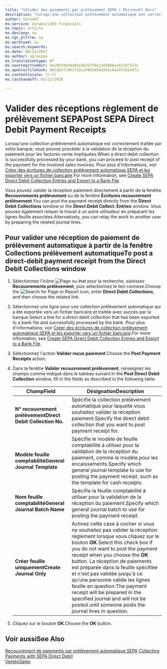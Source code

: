 ```yaml
---
title: "Valider des paiements par prélèvement SEPA | Microsoft Docs"
description: "Lorsqu'une collection prélèvement automatique est correctement traitée par votre banque, vous pouvez procéder à la validation de la réception du paiement pour les factures vente impliquées."
author: SorenGP
ms.service: dynamics365-financials
ms.topic: article
ms.devlang: na
ms.tgt_pltfrm: na
ms.workload: na
ms.search.keywords: 
ms.date: 08/21/2017
ms.author: sgroespe
ms.translationtype: HT
ms.sourcegitcommit: bec0619be0a65e3625759e13d2866ac615d7513c
ms.openlocfilehash: 0031017c96172dca76b50542e52c6a437c01427a
ms.contentlocale: fr-fr
ms.lasthandoff: 03/22/2018

---
```

# <a name="post-sepa-direct-debit-payment-receipts"></a><span data-ttu-id="951e3-103">Valider des réceptions règlement de prélèvement SEPA</span><span class="sxs-lookup"><span data-stu-id="951e3-103">Post SEPA Direct Debit Payment Receipts</span></span>
<span data-ttu-id="951e3-104">Lorsqu'une collection prélèvement automatique est correctement traitée par votre banque, vous pouvez procéder à la validation de la réception du paiement pour les factures vente impliquées.</span><span class="sxs-lookup"><span data-stu-id="951e3-104">When a direct debit collection is successfully processed by your bank, you can proceed to post receipt of the payment for the involved sales invoices.</span></span> <span data-ttu-id="951e3-105">Pour plus d'informations, voir [Créer des écritures de collection prélèvement automatique SEPA et les exporter vers un fichier bancaire](finance-how-create-sepa-direct-debit-collection-entries-export-bank-file.md).</span><span class="sxs-lookup"><span data-stu-id="951e3-105">For more information, see [Create SEPA Direct Debit Collection Entries and Export to a Bank File](finance-how-create-sepa-direct-debit-collection-entries-export-bank-file.md).</span></span>  

<span data-ttu-id="951e3-106">Vous pouvez valider la réception paiement directement à partir de la fenêtre **Recouvrements prélèvement** ou de la fenêtre **Écritures recouvrement prélèvement**.</span><span class="sxs-lookup"><span data-stu-id="951e3-106">You can post the payment receipt directly from the **Direct Debit Collections** window or the **Direct Debit Collect. Entries** window.</span></span> <span data-ttu-id="951e3-107">Vous pouvez également relayer le travail à un autre utilisateur en préparant les lignes feuille associées.</span><span class="sxs-lookup"><span data-stu-id="951e3-107">Alternatively, you can relay the work to another user by preparing the related journal lines.</span></span>  

## <a name="to-post-a-direct-debit-payment-receipt-from-the-direct-debit-collections-window"></a><span data-ttu-id="951e3-108">Pour valider une réception de paiement de prélèvement automatique à partir de la fenêtre Collections prélèvement automatique</span><span class="sxs-lookup"><span data-stu-id="951e3-108">To post a direct-debit payment receipt from the Direct Debit Collections window</span></span>  
1. <span data-ttu-id="951e3-109">Sélectionnez l'icône ![Page ou état pour la recherche](media/ui-search/search_small.png "icône Page ou état pour la recherche"), saisissez **Recouvrements prélèvement**, puis sélectionnez le lien connexe.</span><span class="sxs-lookup"><span data-stu-id="951e3-109">Choose the ![Search for Page or Report](media/ui-search/search_small.png "Search for Page or Report icon") icon, enter **Direct Debit Collections**, and then choose the related link.</span></span>  
2. <span data-ttu-id="951e3-110">Sélectionnez une ligne pour une collection prélèvement automatique qui a été exportée vers un fichier bancaire et traitée avec succès par la banque.</span><span class="sxs-lookup"><span data-stu-id="951e3-110">Select a line for a direct debit collection that has been exported to a bank file and successfully processed by the bank.</span></span> <span data-ttu-id="951e3-111">Pour plus d'informations, voir [Créer des écritures de collection prélèvement automatique SEPA et les exporter vers un fichier bancaire](finance-how-create-sepa-direct-debit-collection-entries-export-bank-file.md).</span><span class="sxs-lookup"><span data-stu-id="951e3-111">For more information, see [Create SEPA Direct Debit Collection Entries and Export to a Bank File](finance-how-create-sepa-direct-debit-collection-entries-export-bank-file.md).</span></span>  
3. <span data-ttu-id="951e3-112">Sélectionnez l'action **Valider reçus paiement**.</span><span class="sxs-lookup"><span data-stu-id="951e3-112">Choose the **Post Payment Receipts** action.</span></span>  
4. <span data-ttu-id="951e3-113">Dans la fenêtre **Valider recouvrement prélèvement**, renseignez les champs comme indiqué dans le tableau suivant.</span><span class="sxs-lookup"><span data-stu-id="951e3-113">In the **Post Direct Debit Collection** window, fill in the fields as described in the following table.</span></span>  

    |<span data-ttu-id="951e3-114">Champ</span><span class="sxs-lookup"><span data-stu-id="951e3-114">Field</span></span>|<span data-ttu-id="951e3-115">Désignation</span><span class="sxs-lookup"><span data-stu-id="951e3-115">Description</span></span>|  
    |---------------------------------|---------------------------------------|  
    |<span data-ttu-id="951e3-116">**N° recouvrement prélèvement**</span><span class="sxs-lookup"><span data-stu-id="951e3-116">**Direct Debit Collection No.**</span></span>|<span data-ttu-id="951e3-117">Spécifie la collection prélèvement automatique pour laquelle vous souhaitez valider la réception paiement.</span><span class="sxs-lookup"><span data-stu-id="951e3-117">Specify the direct debit collection that you want to post payment receipt for.</span></span>|  
    |<span data-ttu-id="951e3-118">**Modèle feuille comptabilité**</span><span class="sxs-lookup"><span data-stu-id="951e3-118">**General Journal Template**</span></span>|<span data-ttu-id="951e3-119">Spécifie le modèle de feuille comptabilité à utiliser pour la validation de la réception du paiement, comme le modèle pour les encaissements.</span><span class="sxs-lookup"><span data-stu-id="951e3-119">Specify which general journal template to use for posting the payment receipt, such as the template for cash receipts.</span></span>|  
    |<span data-ttu-id="951e3-120">**Nom feuille comptabilité**</span><span class="sxs-lookup"><span data-stu-id="951e3-120">**General Journal Batch Name**</span></span>|<span data-ttu-id="951e3-121">Spécifie la feuille comptabilité à utiliser pour la validation de la réception du paiement.</span><span class="sxs-lookup"><span data-stu-id="951e3-121">Specify which general journal batch to use for posting the payment receipt.</span></span>|  
    |<span data-ttu-id="951e3-122">**Créer feuille uniquement**</span><span class="sxs-lookup"><span data-stu-id="951e3-122">**Create Journal Only**</span></span>|<span data-ttu-id="951e3-123">Activez cette case à cocher si vous ne souhaitez pas valider la réception règlement lorsque vous cliquez sur le bouton **OK**.</span><span class="sxs-lookup"><span data-stu-id="951e3-123">Select this check box if you do not want to post the payment receipt when you choose the **OK** button.</span></span> <span data-ttu-id="951e3-124">La réception de paiements est préparée dans la feuille spécifiée et n'est pas validée jusqu'à ce qu'une personne valide les lignes feuille en question.</span><span class="sxs-lookup"><span data-stu-id="951e3-124">The payment receipt will be prepared in the specified journal and will not be posted until someone posts the journal lines in question.</span></span>|  

5. <span data-ttu-id="951e3-125">Cliquez sur le bouton **OK**.</span><span class="sxs-lookup"><span data-stu-id="951e3-125">Choose the **OK** button.</span></span>  

## <a name="see-also"></a><span data-ttu-id="951e3-126">Voir aussi</span><span class="sxs-lookup"><span data-stu-id="951e3-126">See Also</span></span>  
 <span data-ttu-id="951e3-127">[Recouvrement de paiements par prélèvement automatique SEPA](finance-collect-payments-with-sepa-direct-debit.md) </span><span class="sxs-lookup"><span data-stu-id="951e3-127">[Collecting Payments with SEPA Direct Debit](finance-collect-payments-with-sepa-direct-debit.md) </span></span>  
 [<span data-ttu-id="951e3-128">Ventes</span><span class="sxs-lookup"><span data-stu-id="951e3-128">Sales</span></span>](sales-manage-sales.md)

